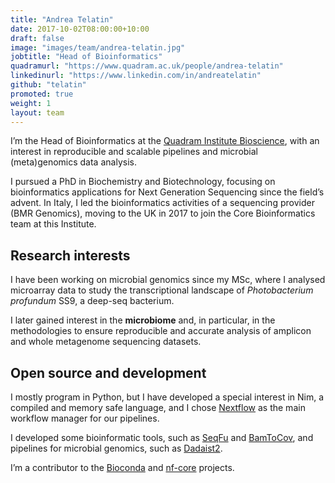 ```yaml
---
title: "Andrea Telatin"
date: 2017-10-02T08:00:00+10:00
draft: false
image: "images/team/andrea-telatin.jpg"
jobtitle: "Head of Bioinformatics"
quadramurl: "https://www.quadram.ac.uk/people/andrea-telatin"
linkedinurl: "https://www.linkedin.com/in/andreatelatin"
github: "telatin"
promoted: true
weight: 1
layout: team
---
```


I’m the Head of Bioinformatics at the [Quadram Institute Bioscience](https://www.quadram.ac.uk),
with an interest in reproducible and scalable pipelines and microbial (meta)genomics data analysis.

I pursued a PhD in Biochemistry and Biotechnology, focusing on bioinformatics applications for Next Generation Sequencing since the field’s advent. In Italy, I led the bioinformatics activities of a sequencing provider (BMR Genomics), moving to the UK in 2017 to join the Core Bioinformatics team at this Institute.

## Research interests

I have been working on microbial genomics since my MSc, where I analysed microarray data to study the transcriptional landscape
of *Photobacterium profundum* SS9, a deep-seq bacterium.

I later gained interest in the **microbiome** and, in particular, in the methodologies to ensure reproducible and accurate
analysis of amplicon and whole metagenome sequencing datasets.

## Open source and development

I mostly program in Python, but I have developed a special interest in Nim, a compiled and memory safe language, and
I chose [Nextflow](https://www.nextflow.io) as the main workflow manager for our pipelines.

I developed some bioinformatic tools, such as [SeqFu](https://telatin.github.io/seqfu2) and [BamToCov](https://telatin.github.io/bamtocov), and pipelines for microbial genomics, such as [Dadaist2](https://quadram-institute-bioscience.github.io/dadaist2).

I’m a contributor to the [Bioconda](https://bioconda.github.io) and [nf-core](https://nf-co.re) projects.
